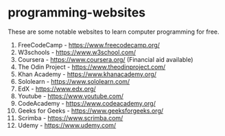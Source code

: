 # programming-websites
These are some notable websites to learn computer programming for free.

1. FreeCodeCamp - https://www.freecodecamp.org/
2. W3schools - https://www.w3school.com/
3. Coursera - https://www.coursera.org/ (Financial aid available)
4. The Odin Project - https://www.theodinproject.com/
5. Khan Academy - https://www.khanacademy.org/
6. Sololearn - https://www.sololearn.com/
7. EdX - https://www.edx.org/
8. Youtube - https://www.youtube.com/
9. CodeAcademy - https://www.codeacademy.org/
10. Geeks for Geeks - https://www.geeksforgeeks.org/
11. Scrimba - https://www.scrimba.com/
12. Udemy - https://www.udemy.com/
